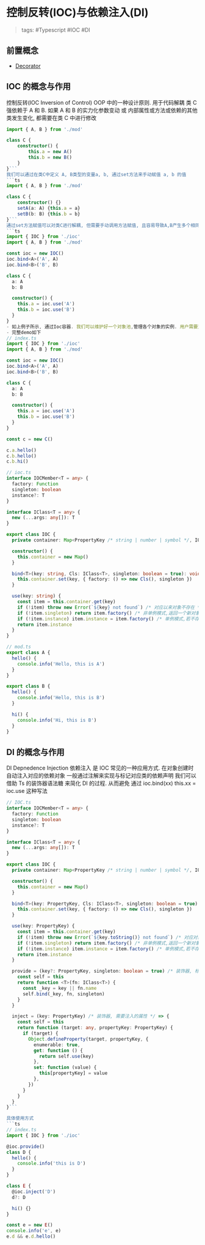 # 控制反转(IOC)与依赖注入(DI)

> tags: #Typescript #IOC #DI

## 前置概念

- [Decorator](https://github.com/SherryQueen/56Note/blob/main/Notes/Decorator.md)

## IOC 的概念与作用

控制反转(IOC Inversion of Control) OOP 中的一种设计原则. 用于代码解耦
类 C 强依赖于 A 和 B. 如果 A 和 B 的实力化参数变动 或 内部属性或方法或依赖的其他类发生变化, 都需要在类 C 中进行修改

````ts
import { A, B } from './mod'

class C {
    constructor() {
        this.a = new A()
        this.b = new B()
    }
}```
我们可以通过在类C中定义 A, B类型的变量a, b, 通过set方法来手动赋值 a, b 的值
```ts
import { A, B } from './mod'

class C {
    constructor() {}
    setA(a: A) {this.a = a}
    setB(b: B) {this.b = b}
}```
通过set方法赋值可以对类C进行解耦, 但需要手动调用方法赋值, 且容易导致A,B产生多个相同的实例. 故, 我们可以引入一个Ioc容器作为全局唯一的对象 来托管这些实例.
```ts
import { IOC } from './ioc'
import { A, B } from './mod'

const ioc = new IOC()
ioc.bind<A>('A', A)
ioc.bind<B>('B', B)

class C {
  a: A
  b: B

  constructor() {
    this.a = ioc.use('A')
    this.b = ioc.use('B')
  }
}
- 如上例子所示, 通过Ioc容器. 我们可以维护好一个对象池,管理各个对象的实例. 用户需要对应实例时,可以交付对应的实例给用户使用. 且能避免重复的创建. 比如针对(A->B->C->D 这种互相依赖的可能场景)
- 完整demo如下
// index.ts
import { IOC } from './ioc'
import { A, B } from './mod'

const ioc = new IOC()
ioc.bind<A>('A', A)
ioc.bind<B>('B', B)

class C {
  a: A
  b: B

  constructor() {
    this.a = ioc.use('A')
    this.b = ioc.use('B')
  }
}

const c = new C()

c.a.hello()
c.b.hello()
c.b.hi()

// ioc.ts
interface IOCMember<T = any> {
  factory: Function
  singleton: boolean
  instance?: T
}

interface IClass<T = any> {
  new (...args: any[]): T
}

export class IOC {
  private container: Map<PropertyKey /* string | number | symbol */, IOCMember>

  constructor() {
    this.container = new Map()
  }

  bind<T>(key: string, Cls: IClass<T>, singleton: boolean = true): void {
    this.container.set(key, { factory: () => new Cls(), singleton })
  }

  use(key: string) {
    const item = this.container.get(key)
    if (!item) throw new Error(`${key} not found`) /* 对应以来对象不存在 */
    if (!item.singleton) return item.factory() /* 非单例模式,返回一个新对象 */
    if (!item.instance) item.instance = item.factory() /* 单例模式,若不存在就创建一个 */
    return item.instance
  }
}

// mod.ts
export class A {
  hello() {
    console.info('Hello, this is A')
  }
}

export class B {
  hello() {
    console.info('Hello, this is B')
  }

  hi() {
    console.info('Hi, this is B')
  }
}
````

## DI 的概念与作用

DI Depnedence Injection 依赖注入 是 IOC 常见的一种应用方式. 在对象创建时自动注入对应的依赖对象
一般通过注解来实现与标记对应类的依赖声明
我们可以借助 Ts 的装饰器语法糖 来简化 DI 的过程. 从而避免 通过 ioc.bind(xx) this.xx = ioc.use 这种写法

````ts
// IOC.ts
interface IOCMember<T = any> {
  factory: Function
  singleton: boolean
  instance?: T
}

interface IClass<T = any> {
  new (...args: any[]): T
}

export class IOC {
  private container: Map<PropertyKey /* string | number | symbol */, IOCMember>

  constructor() {
    this.container = new Map()
  }

  bind<T>(key: PropertyKey, Cls: IClass<T>, singleton: boolean = true): void {
    this.container.set(key, { factory: () => new Cls(), singleton })
  }

  use(key: PropertyKey) {
    const item = this.container.get(key)
    if (!item) throw new Error(`${key.toString()} not found`) /* 对应对象不存在 */
    if (!item.singleton) return item.factory() /* 非单例模式,返回一个新对象 */
    if (!item.instance) item.instance = item.factory() /* 单例模式,若不存在就创建一个 */
    return item.instance
  }

  provide = (key?: PropertyKey, singleton: boolean = true) /* 装饰器, 标记需要bind的类 */ => {
    const self = this
    return function <T>(fn: IClass<T>) {
      const _key = key || fn.name
      self.bind(_key, fn, singleton)
    }
  }

  inject = (key: PropertyKey) /* 装饰器, 需要注入的属性 */ => {
    const self = this
    return function (target: any, propertyKey: PropertyKey) {
      if (target) {
        Object.defineProperty(target, propertyKey, {
          enumerable: true,
          get: function () {
            return self.use(key)
          },
          set: function (value) {
            this[propertyKey] = value
          },
        })
      }
    }
  }
}```

具体使用方式
```ts
// index.ts
import { IOC } from './ioc'

@ioc.provide()
class D {
  hello() {
    console.info('this is D')
  }
}

class E {
  @ioc.inject('D')
  d?: D

  hi() {}
}

const e = new E()
console.info('e', e)
e.d && e.d.hello()

````
